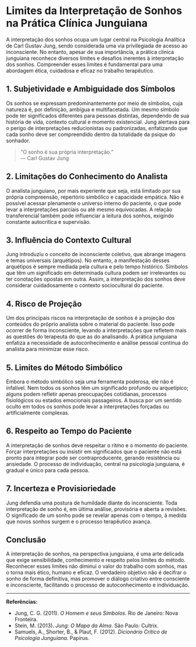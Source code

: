 
# Limites da Interpretação de Sonhos na Prática Clínica Junguiana

A interpretação dos sonhos ocupa um lugar central na Psicologia Analítica de Carl Gustav Jung, sendo considerada uma via privilegiada de acesso ao inconsciente. No entanto, apesar de sua importância, a prática clínica junguiana reconhece diversos limites e desafios inerentes à interpretação dos sonhos. Compreender esses limites é fundamental para uma abordagem ética, cuidadosa e eficaz no trabalho terapêutico.

## 1. Subjetividade e Ambiguidade dos Símbolos

Os sonhos se expressam predominantemente por meio de símbolos, cuja natureza é, por definição, ambígua e multifacetada. Um mesmo símbolo pode ter significados diferentes para pessoas distintas, dependendo de sua história de vida, contexto cultural e momento existencial. Jung alertava para o perigo de interpretações reducionistas ou padronizadas, enfatizando que cada sonho deve ser compreendido dentro da totalidade da psique do sonhador.

> “O sonho é sua própria interpretação.”  
> — Carl Gustav Jung

## 2. Limitações do Conhecimento do Analista

O analista junguiano, por mais experiente que seja, está limitado por sua própria compreensão, repertório simbólico e capacidade empática. Não é possível acessar plenamente o universo interno do paciente, o que pode levar a interpretações parciais ou até mesmo equivocadas. A relação transferencial também pode influenciar a leitura dos sonhos, exigindo constante autocrítica e supervisão.

## 3. Influência do Contexto Cultural

Jung introduziu o conceito de inconsciente coletivo, que abrange imagens e temas universais (arquétipos). No entanto, a manifestação desses arquétipos é sempre mediada pela cultura e pelo tempo histórico. Símbolos que têm um significado em determinada cultura podem ser irrelevantes ou ter conotações opostas em outra. Assim, a interpretação dos sonhos deve considerar cuidadosamente o contexto sociocultural do paciente.

## 4. Risco de Projeção

Um dos principais riscos na interpretação de sonhos é a projeção dos conteúdos do próprio analista sobre o material do paciente. Isso pode ocorrer de forma inconsciente, levando a interpretações que refletem mais as questões do terapeuta do que as do analisando. A prática junguiana enfatiza a necessidade de autoconhecimento e análise pessoal contínua do analista para minimizar esse risco.

## 5. Limites do Método Simbólico

Embora o método simbólico seja uma ferramenta poderosa, ele não é infalível. Nem todos os sonhos têm um significado profundo ou arquetípico; alguns podem refletir apenas preocupações cotidianas, processos fisiológicos ou estados emocionais passageiros. A busca por um sentido oculto em todos os sonhos pode levar a interpretações forçadas ou artificialmente complexas.

## 6. Respeito ao Tempo do Paciente

A interpretação de sonhos deve respeitar o ritmo e o momento do paciente. Forçar interpretações ou insistir em significados que o paciente não está pronto para integrar pode ser contraproducente, gerando resistência ou ansiedade. O processo de individuação, central na psicologia junguiana, é gradual e único para cada pessoa.

## 7. Incerteza e Provisioriedade

Jung defendia uma postura de humildade diante do inconsciente. Toda interpretação de sonho é, em última análise, provisória e aberta a revisões. O significado de um sonho pode se revelar apenas com o tempo, à medida que novos sonhos surgem e o processo terapêutico avança.

## Conclusão

A interpretação de sonhos, na perspectiva junguiana, é uma arte delicada que exige sensibilidade, conhecimento e respeito pelos limites do método. Reconhecer esses limites não diminui o valor do trabalho com sonhos, mas o torna mais ético, humano e eficaz. O verdadeiro objetivo não é decifrar o sonho de forma definitiva, mas promover o diálogo criativo entre consciente e inconsciente, facilitando o processo de autoconhecimento e individuação.

---

**Referências:**

- Jung, C. G. (2011). *O Homem e seus Símbolos*. Rio de Janeiro: Nova Fronteira.
- Stein, M. (2013). *Jung: O Mapa da Alma*. São Paulo: Cultrix.
- Samuels, A., Shorter, B., & Plaut, F. (2012). *Dicionário Crítico de Psicologia Junguiana*. Papirus.
```
